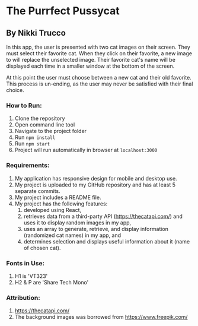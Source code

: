 # The Purrfect Pussycat
## By Nikki Trucco
In this app, the user is presented with two cat images on their screen. They must select their favorite cat. When they click on their favorite, a new image to will replace the unselected image. Their favorite cat's name will be displayed each time in a smaller window at the bottom of the screen.

At this point the user must choose between a new cat and their old favorite. This process is un-ending, as the user may never be satisfied with their final choice.

### How to Run:
1. Clone the repository 
2. Open command line tool
3. Navigate to the project folder
4. Run `npm install`
5. Run `npm start`
6. Project will run automatically in browser at `localhost:3000`

### Requirements:
1. My application has responsive design for mobile and desktop use.
2. My project is uploaded to my GitHub repository and has at least 5 separate commits.
3. My project includes a README file.
4. My project has the following features:
   1. developed using React,
   2. retrieves data from a third-party API (https://thecatapi.com/) and uses it to display random images in my app,
   3. uses an array to generate, retrieve, and display information (randomized cat names) in my app, and
   4. determines selection and displays useful information about it (name of chosen cat).

### Fonts in Use:
1. H1 is 'VT323'
2. H2 & P are 'Share Tech Mono'

### Attribution:
1. https://thecatapi.com/
2. The background images was borrowed from https://www.freepik.com/




